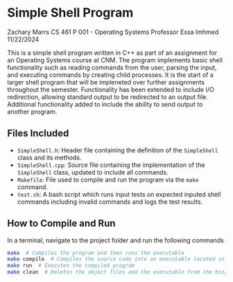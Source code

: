 # Simple Shell Program

 Zachary Marrs
CS 461 P 001 - Operating Systems
Professor Essa Imhmed
11/22/2024

This is a simple shell program written in C++ as part of an assignment for an Operating Systems course at CNM. The program implements basic shell functionality such as reading commands from the user, parsing the input, and executing commands by creating child processes. It is the start of a larger shell program that will be impleneted over further assignments throughout the semester. Functionality has been extended to include I/O redirection, allowing standard output to be redirected to an output file. Additional functionality added to include the ability to send output to another program.  

## Files Included

- `SimpleShell.h`: Header file containing the definition of the `SimpleShell` class and its methods.
- `SimpleShell.cpp`: Source file containing the implementation of the `SimpleShell` class, updated to include all commands.
- `Makefile`: File used to compile and run the program via the `make` command.
- `test.sh`: A bash script which runs input tests on expected inputed shell commands including invalid commands and logs the test results.

## How to Compile and Run

In a terminal, navigate to the project folder and run the following commands 

```bash
make  # Compiles the program and then runs the executable
make compile  # Compiles the source code into an executable located in the bin/ directory
make run  # Executes the compiled program
make clean  # Deletes the object files and the executable from the bin/ directory
